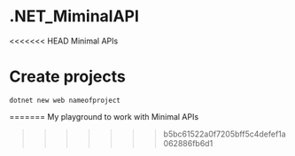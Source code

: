 # .NET_MiminalAPI
<<<<<<< HEAD
Minimal APIs

# Create projects
```
dotnet new web nameofproject
```

=======
My playground to work with Minimal APIs
>>>>>>> b5bc61522a0f7205bff5c4defef1a062886fb6d1
